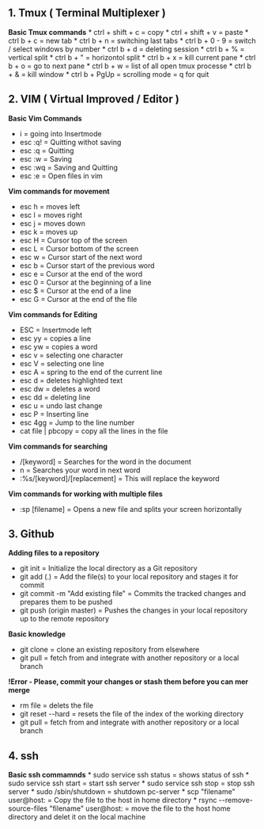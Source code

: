 ## 1. Tmux ( Terminal Multiplexer )

**Basic Tmux commands**
	* ctrl + shift + c = copy
	* ctrl + shift + v = paste 
	* ctrl b + c = new tab
	* ctrl b + n = switching last tabs
	* ctrl b + 0 - 9 = switch / select windows by number 
	* ctrl b + d = deleting session 
	* ctrl b + % = vertical split
	* ctrl b + " = horizontol split
	* ctrl b + x = kill current pane 
	* ctrl b + o = go to next pane
	* ctrl b + w = list of all open tmux processe
	* ctrl b + & = kill window 
	* ctrl b + PgUp = scrolling mode = q for quit 

## 2. VIM ( Virtual Improved / Editor )

**Basic Vim Commands**
  * i       = going into Insertmode
  * esc :q! = Quitting withot saving
  * esc :q  = Quitting 
  * esc :w  = Saving 
  * esc :wq = Saving and Quitting
  * esc :e  = Open files in vim 

**Vim commands for movement**
  * esc h = moves left 
  * esc l = moves right 
  * esc j = moves down 
  * esc k = moves up 
  * esc H = Cursor top of the screen 
  * esc L = Cursor bottom of the screen
  * esc w = Cursor start of the next word
  * esc b = Cursor start of the previous word
  * esc e = Cursor at the end of the word 
  * esc 0 = Cursor at the beginning of a line 
  * esc $ = Cursor at the end of a line 
  * esc G = Cursor at the end of the file 

**Vim commands for Editing**
  * ESC     = Insertmode left
  * esc yy  = copies a line
  * esc yw  = copies a word 
  * esc v   = selecting one character 
  * esc V   = selecting one line
  * esc A   = spring to the end of the current line 
  * esc d   = deletes highlighted text
  * esc dw  = deletes a word
  * esc dd  = deleting line 
  * esc u   = undo last change
  * esc P   = Inserting line 
  * esc 4gg = Jump to the line number
  * cat file | pbcopy = copy all the lines in the file 

**Vim commands for searching**
  * /[keyword] = Searches for the word in the document
  * n          = Searches your word in next word  
  * :%s/[keyword]/[replacement] = This will replace the keyword

**Vim commands for working with multiple files**
  * :sp [filename] = Opens a new file and splits your screen horizontally

## 3. Github  

**Adding files to a repository**
  * git init = Initialize the local directory as a Git repository
  * git add (.) = Add the file(s) to your local repository and stages it for commit
  * git commit -m "Add existing file" = Commits the tracked changes and prepares them to be pushed
  * git push (origin master) = Pushes the changes in your local repository up to the remote repository 

**Basic knowledge**
  * git clone = clone an existing repository from elsewhere
  * git pull = fetch from and integrate with another repository or a local branch 

**!Error - Please, commit your changes or stash them before you can mer merge**
  * rm file = delets the file 
  * git reset --hard = resets the file of the index of the working directory 
  * git pull = fetch from and integrate with another repository or a local branch


## 4. ssh 

**Basic ssh commamnds**
	* sudo service ssh status = shows status of ssh
	* sudo service ssh start = start ssh server
	* sudo service ssh stop = stop ssh server
	* sudo /sbin/shutdown = shutdown pc-server 
	* scp "filename" user@host: = Copy the file to the host in home directory
	* rsync --remove-source-files "filename" user@host: = move the file to the host home directory and delet it on the local machine

